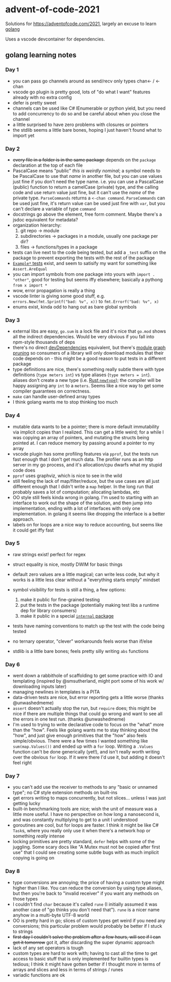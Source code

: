 # advent-of-code-2021

Solutions for https://adventofcode.com/2021, largely an excuse to learn [golang](https://go.dev/)

Uses a vscode devcontainer for dependencies.

## golang learning notes

### Day 1

- you can pass go channels around as send/recv only types chan<- / <-chan
- vscode go plugin is pretty good, lots of "do what I want" features already
  with no extra config
- defer is pretty sweet
- channels can be used like C# IEnumerable or python yield, but you need to add
  concurrency to do so and be careful about when you close the channel
- a little surprised to have zero problems with closures or pointers
- the stdlib seems a little bare bones, hoping I just haven't found what to
  import yet

### Day 2

- ~~every file in a folder is in the same package~~ depends on the `package` declaration at the top of each file
- PascalCase means "public" _this is weirdly nominal_; a symbol needs to be
  PascalCase to use that _name_ in another file, but you can use values just
  fine if you don't need the type name. i.e. you can use a PascalCase (public)
  function to return a camelCase (private) type, and the calling code and use
  return value just fine, but it can't use the _name_ of the private type.
  `ParseCommands` returns a `<-chan command`. `ParseCommands` can be used just
  fine, it's return value can be used just fine with `var`, but you can't
  declare a variable of type `command`
- docstrings go above the element, free form comment. Maybe there's a jsdoc equivalent for metadata?
- organization hierarchy:
    1. git repo -> module
    2. subdirectories -> packages in a module, usually one package per dir?
    3. files -> functions/types in a package
- tests can live next to the code being tested, but add a `_test` suffix on the
  package to prevent exporting the tests with the rest of the package
- [`Example*` tests](https://pkg.go.dev/testing#hdr-Examples) exist, and seem to
  satisify my want for something like `Assert.AreEqual`
- you can import symbols from one package into yours with `import . "other"`,
  good for testing but seems iffy elsewhere; basically a pythong `from x import *`
- wow, error propagation is really a thing
- vscode linter is giving some good stuff, e.g. `errors.New(fmt.Sprintf("bad: %v", x))` to `fmt.Errorf("bad: %v", x)`
- enums exist, kinda odd to hang out as bare global symbols

### Day 3

- external libs are easy, `go.sum` is a lock file and it's nice that `go.mod`
  shows all the indirect dependencies. Would be very obvious if you fall into
  npm-style thousands of deps
- there's no direct
  [devDependencies](https://docs.npmjs.com/specifying-dependencies-and-devdependencies-in-a-package-json-file)
  equivalent, but there's [module graph
  pruning](https://go.dev/ref/mod#graph-pruning) so consumers of a library will
  only download modules that their code depends on - this might be a good reason
  to put tests in a different package
- type definitions are nice, there's something really subtle there with type
  definitions (`type meters int`) vs type aliases (`type meters = int`). aliases
  don't create a new type (i.e. [Rust
  `newtype`](https://doc.rust-lang.org/rust-by-example/generics/new_types.html));
  the compiler will be happy assigning any `int` to a `meters`. Seems like a
  nice way to get some compiler guarantees on correctness.
- `make` can handle user-defined array types
- I think golang wants me to stop thinking too much

### Day 4

- mutable data wants to be a pointer; there is more default immutability via
  implicit copies than I realized. This can get a little weird; for a while I
  was copying an array of pointers, and mutating the structs being pointed at. I
  can reduce memory by passing around a pointer to my array
- vscode plugin has some profiling features via `pprof`, but the tests run fast
  enough that I don't get much data. The profiler runs as an http server in my
  go process, and it's allocation/cpu dwarfs what my stupid code does
- `pprof` uses graphviz, which is nice to see in the wild
- still feeling the lack of map/filter/reduce, but the use cases are all just
  different enough that I didn't write a `map` helper. In the long run that
  probably saves a lot of computation; allocating lambdas, etc
- OO style still feels kinda wrong in golang. I'm used to starting with an
  interface to work out the shape of the solution, and then jump into
  implementation, ending with a lot of interfaces with only one implementation. in golang it seems like dropping the interface is a better approach.
- labels on for loops are a nice way to reduce accounting, but seems like it
  could get iffy fast

### Day 5

- raw strings exist! perfect for regex
- struct equality is nice, mostly DWIM for basic things
- default zero values are a little magical; can write less code, but why it
  works is a little less clear without a "everything starts empty" mindset
- symbol visibility for tests is still a thing, a few options:

    1. make it public for fine-grained testing
    1. put the tests in the package (potentially making test libs a runtime dep
      for library consumers)
    1. make it public in a special [`internal` package](https://go.dev/doc/go1.4#internalpackages)

- tests have naming conventions to match up the test with the code being tested
- no ternary operator, "clever" workarounds feels worse than if/else
- stdlib is a little bare bones; feels pretty silly writing `abs` functions

### Day 6

- went down a rabbithole of scaffolding to get some practice with IO and
  templating (inspired by @smsutherland, might port some of his work w/
  downloading inputs later)
- managing newlines in templates is a PITA
- data-driven tests are nice, but error reporting gets a little worse (thanks
  @unwashedmeme)
- `assert` doesn't actually stop the run, but `require` does; this might be nice
  if there are multiple things that could go wrong and want to see all the
  errors in one test run. (thanks @unwashedmeme)
- I'm used to trying to write declarative code to focus on the "what" more than
  the "how". Feels like golang wants me to stay thinking about the "how", and
  just give enough primitives that the "how" also feels simple/obvious. There
  were a few times I wanted something like `sum(map.Values())` and ended up with
  a `for` loop. Writing a `.Values` function can't be done generically (yet!),
  and isn't really worth writing over the obvious `for` loop. If it were there
  I'd use it, but adding it doesn't feel right

### Day 7

- you can't add use the receiver to methods to any "basic or unnamed type"; no
  C# style extension methods on built-ins
- get errors writing to maps concurrently, but not slices... unless I was just
  getting lucky
- built-in benchmarking tools are nice; wish the unit of measure was a little
  more useful. I have no perspective on how long a nanosecond is, and was
  constantly multiplying to get to a unit I understood
- goroutines are cool, but for loops are faster. I think it might be like C#
  `Task`s, where you really only use it when there's a network hop or something
  _really_ intense
- locking primitives are pretty standard, `defer` helps with some of the
  juggling. Some scary docs like "A Mutex must not be copied after first use"
  that I could see creating some subtle bugs with as much implicit copying is
  going on

### Day 8

- type conversions are annoying; the price of having a custom type might higher
  than I like. You can reduce the conversion by using type aliases, but then
  you're back to "invalid receiver" if you want any methods on those types
- I couldn't find `char` because it's called `rune` (I initially assumed it was
  another case of "go thinks you don't need that"). `rune` is a nicer name
  anyhow in a multi-byte UTF-8 world
- OO is pretty hard in go; slices of custom types get weird if you need any
  conversions; this particular problem would probably be better if I stuck to
  strings
- ~~first day I couldn't solve the problem after a few hours, will see if I can
  get it tomorrow~~ got it, after discarding the super dynamic approach
- lack of any set operators is tough
- custom types are hard to work with; having to cast all the time to get access
  to basic stuff that is only implemented for builtin types is tedious; I think
  it might have gotten better if I thought more in terms of arrays and slices
  and less in terms of strings / runes
- variadic functions are ok